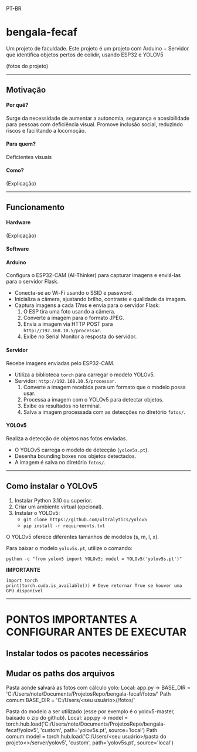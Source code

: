 PT-BR
# bengala-fecaf
Um projeto de faculdade. Este projeto é um projeto com Arduino + Servidor que identifica objetos pertos de colidir, usando ESP32 e YOLOV5

(fotos do projeto)

---------

## Motivação

#### Por quê?
Surge da necessidade de aumentar a autonomia, segurança e acesibilidade para pessoas com deficiência visual. Promove inclusão social, reduzindo riscos e facilitando a locomoção.

#### Para quem?
Deficientes visuais

#### Como?
(Explicação)

---------

## Funcionamento

#### Hardware
(Explicação)

#### Software


#### Arduino
Configura o ESP32-CAM (AI-Thinker) para capturar imagens e enviá-las para o servidor Flask.

* Conecta-se ao Wi-Fi usando o SSID e password.
* Inicializa a câmera, ajustando brilho, contraste e qualidade da imagem.
* Captura imagens a cada 17ms e envia para o servidor Flask:
    1.  O ESP tira uma foto usando a câmera.
    2.  Converte a imagem para o formato JPEG.
    3.  Envia a imagem via HTTP POST para `http://192.168.10.5/processar`.
    4.  Exibe no Serial Monitor a resposta do servidor.

#### Servidor
Recebe imagens enviadas pelo ESP32-CAM.
* Utiliza a biblioteca `torch` para carregar o modelo YOLOv5.
* Servidor: `http://192.168.10.5/processar`.
    1.  Converte a imagem recebida para um formato que o modelo possa usar.
    2.  Processa a imagem com o YOLOv5 para detectar objetos.
    3.  Exibe os resultados no terminal.
    4.  Salva a imagem processada com as detecções no diretório `fotos/`.

#### YOLOv5
Realiza a detecção de objetos nas fotos enviadas.

* O YOLOv5 carrega o modelo de detecção (`yolov5s.pt`).
* Desenha bounding boxes nos objetos detectados.
* A imagem é salva no diretório `fotos/`.

---

## Como instalar o YOLOv5
1.  Instalar Python 3.10 ou superior.
2.  Criar um ambiente virtual (opcional).
3.  Instalar o YOLOv5:
    * `git clone https://github.com/ultralytics/yolov5`
    * `pip install -r requirements.txt`

O YOLOv5 oferece diferentes tamanhos de modelos (s, m, l, x).

Para baixar o modelo `yolov5s.pt`, utilize o comando:

<pre><code>python -c "from yolov5 import YOLOv5; model = YOLOv5('yolov5s.pt')"</code></pre>

**IMPORTANTE**
```
import torch
print(torch.cuda.is_available()) # Deve retornar True se houver uma GPU disponível
```

---------

# PONTOS IMPORTANTES A CONFIGURAR ANTES DE EXECUTAR

## Instalar todos os pacotes necessários

## Mudar os paths dos arquivos

Pasta aonde salvará as fotos com cálculo yolo:
Local: app.py -> BASE_DIR = 'C:/Users/note/Documents/ProjetosRepo/bengala-fecaf/fotos/'
Path comum:BASE_DIR = 'C:/Users/<seu usuário>/<pasta do projeto>/fotos/'

Pasta do modelo a ser utilizado (esse por exemplo é o yolov5-master, baixado o zip do github).
Local: app.py -> model = torch.hub.load('C:/Users/note/Documents/ProjetosRepo/bengala-fecaf/yolov5', 'custom', path='yolov5s.pt', source='local')
Path comum:model = torch.hub.load('C:/Users/<seu usuário>/pasta do projeto<>/server/yolov5', 'custom', path='yolov5s.pt', source='local')